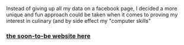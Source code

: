 Instead of giving up all my data on a facebook page, I decided a more unique and fun approach could be taken when it comes to proving my interest in culinary (and by side effect my "computer skills"

### [the soon-to-be website here](https://cheffy-t.github.io/digikitchen/)
